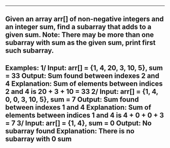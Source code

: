 ---------------------------------------------------------------------------------------------------
Given an array arr[] of non-negative integers and an integer sum, find a subarray that adds to a given sum.
Note: There may be more than one subarray with sum as the given sum, print first such subarray. 
---------------------------------------------------------------------------------------------------
Examples: 
1/ Input: arr[] = {1, 4, 20, 3, 10, 5}, sum = 33
Output: Sum found between indexes 2 and 4
Explanation: Sum of elements between indices 2 and 4 is 20 + 3 + 10 = 33
2/ Input: arr[] = {1, 4, 0, 0, 3, 10, 5}, sum = 7
Output: Sum found between indexes 1 and 4
Explanation: Sum of elements between indices 1 and 4 is 4 + 0 + 0 + 3 = 7
3/ Input: arr[] = {1, 4}, sum = 0
Output: No subarray found
Explanation: There is no subarray with 0 sum
---------------------------------------------------------------------------------------------------